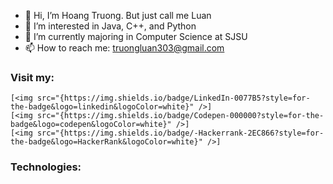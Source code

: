 - 👋 Hi, I’m Hoang Truong. But just call me Luan
- 👀 I’m interested in Java, C++, and Python
- 🌱 I’m currently majoring in Computer Science at SJSU
- 📫 How to reach me: truongluan303@gmail.com

### Visit my:
    [<img src="{https://img.shields.io/badge/LinkedIn-0077B5?style=for-the-badge&logo=linkedin&logoColor=white}" />]
    [<img src="{https://img.shields.io/badge/Codepen-000000?style=for-the-badge&logo=codepen&logoColor=white}" />]
    [<img src="{https://img.shields.io/badge/-Hackerrank-2EC866?style=for-the-badge&logo=HackerRank&logoColor=white}" />]
	
### Technologies:

<!---
truongluan303/truongluan303 is a ✨ special ✨ repository because its `README.md` (this file) appears on your GitHub profile.
You can click the Preview link to take a look at your changes.
--->
